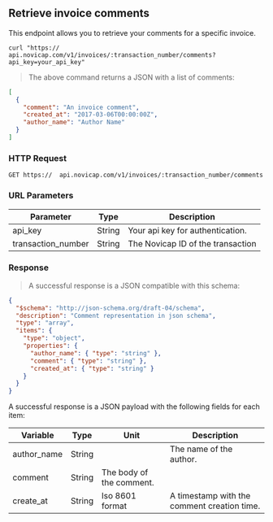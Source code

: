 ## Retrieve invoice comments

This endpoint allows you to retrieve your comments for a specific invoice.

```shell
curl "https://  api.novicap.com/v1/invoices/:transaction_number/comments?api_key=your_api_key"
```

> The above command returns a JSON with a list of comments:

```json
[
  {
    "comment": "An invoice comment",
    "created_at": "2017-03-06T00:00:00Z",
    "author_name": "Author Name"
  }
]
```

### HTTP Request

`GET https://  api.novicap.com/v1/invoices/:transaction_number/comments`

### URL Parameters

Parameter          | Type   | Description
-------------------|--------|----------------------------------
api_key            | String | Your api key for authentication.
transaction_number | String | The Novicap ID of the transaction

### Response

> A successful response is a JSON compatible with this schema:

```json
{
  "$schema": "http://json-schema.org/draft-04/schema",
  "description": "Comment representation in json schema",
  "type": "array",
  "items": {
    "type": "object",
    "properties": {
      "author_name": { "type": "string" },
      "comment": { "type": "string" },
      "created_at": { "type": "string" }
    }
  }
}
```
A successful response is a JSON payload with the following fields for each item:

Variable    | Type   | Unit                     | Description
------------|--------|--------------------------|-------------------------------------
author_name | String |                          | The name of the author.
comment     | String | The body of the comment. |
create_at   | String | Iso 8601 format          | A timestamp with the comment creation time.
